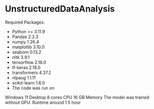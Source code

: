 # UnstructuredDataAnalysis

Required Packages:

- Python >= 3.11.9
- Pandas 2.2.3
- numpy 1.26.4
- matplotlib 3.10.0
- seaborn 0.13.2
- nltk 3.9.1
- tensorflow 2.18.0
- tf-keras 2.18.0
- transformers 4.37.2
- nlpaug 1.1.11
- scikit-learn 1.6.0
- The code was run on

Windows 11 Desktop
8 cores CPU
16 GB Memory
The model was trained without GPU. Runtime around 1.5 hour

